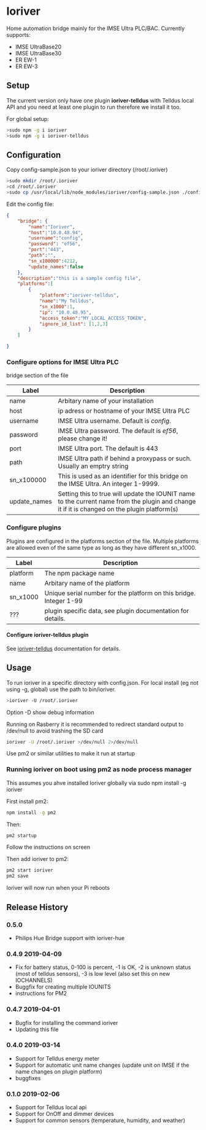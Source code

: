# Ioriver

Home automation bridge mainly for the IMSE Ultra PLC/BAC. Currently supports:

- IMSE UltraBase20
- IMSE UltraBase30
- ER EW-1
- ER EW-3

## Setup

The current version only have one plugin **ioriver-telldus** with Telldus local API and you need at least one plugin to run therefore we install it too.

For global setup:

```bash
>sudo npm -g i ioriver
>sudo npm -g i ioriver-telldus
```

## Configuration

Copy config-sample.json to your ioriver directory (/root/.ioriver)

```bash
>sudo mkdir /root/.ioriver
>cd /root/.ioriver
>sudo cp /usr/local/lib/node_modules/ioriver/config-sample.json ./config.json
```

Edit the config file:

```json
{
    "bridge": {
        "name":"Ioriver",
        "host":"10.0.48.94",
        "username":"config",
        "password": "ef56",
        "port":"443",
        "path":"",
        "sn_x100000":4212,
        "update_names":false
    },
    "description":"this is a sample config file",
    "platforms":[
        {
            "platform":"ioriver-telldus",
            "name":"My Telldus",
            "sn_x1000":1,
            "ip": "10.0.48.95",
            "access_token":"MY_LOCAL_ACCESS_TOKEN",
            "ignore_id_list": [1,2,3]
        }
    ]

}
```

### Configure options for IMSE Ultra PLC

bridge section of the file

| Label | Description |
| --- | --- |
| name | Arbitary name of your installation |
| host | ip adress or hostname of your IMSE Ultra PLC |
| username | IMSE Ultra username. Default is *config*. |
| password | IMSE Ultra password. The default is *ef56*, please change it! |
| port | IMSE Ultra port. The default is 443 |
| path | IMSE Ultra path if behind a proxypass or such. Usually an emptry string |
| sn_x100000 | This is used as an identifier for this bridge on the IMSE Ultra. An integer 1-9999.|
| update_names | Setting this to true will update the IOUNIT name to the current name from the plugin and change it if it is changed on the plugin platform(s) |

### Configure plugins

Plugins are configured in the platforms section of the file. Multiple platforms are allowed even of the same type as long as they have different sn_x1000.

| Label | Description |
| --- | --- |
| platform | The npm package name |
| name | Arbitary name of the platform |
| sn_x1000 | Unique serial number for the platform on this bridge. Integer 1-99 |
| ??? | plugin specific data, see plugin documentation for details. |

#### Configure ioriver-telldus plugin

See [ioriver-telldus](https://www.npmjs.com/package/ioriver-telldus) documentation for details.

## Usage

To run ioriver in a specific directory with config.json. For local install (eg not using -g, global) use the path to bin/ioriver.

```bash
>ioriver -U /root/.ioriver
```

Option -D show debug information

Running on Rasberry it is recommended to redirect standard output to /dev/null to avoid trashing the SD card

```bash
ioriver -U /root/.ioriver >/dev/null 2>/dev/null
```

Use pm2 or similar utilities to make it run at startup

### Running ioriver on boot using pm2 as node process manager

This assumes you ahve installed Ioriver globally via sudo npm install -g ioriver

First install pm2:

```bash
npm install -g pm2
```

Then:

```bash
pm2 startup
```

Follow the instructions on screen

Then add ioriver to pm2:

```bash
pm2 start ioriver
pm2 save
```

Ioriver will now run when your Pi reboots

## Release History

### 0.5.0

- Philips Hue Bridge support with ioriver-hue

### 0.4.9 2019-04-09

- Fix for battery status, 0-100 is percent, -1 is OK, -2 is unknown status (most of telldus sensors), -3 is low level (also set this on new IOCHANNELS)
- Buggfix for creating multiple IOUNITS
- instructions for PM2

### 0.4.7 2019-04-01

- Bugfix for installing the command ioriver
- Updating this file

### 0.4.0 2019-03-14

- Support for Telldus energy meter
- Support for automatic unit name changes (update unit on IMSE if the name changes on plugin platform)
- buggfixes

### 0.1.0 2019-02-06

- Support for Telldus local api
- Support for OnOff and dimmer devices
- Support for common sensors (temperature, humidity, and weather)
